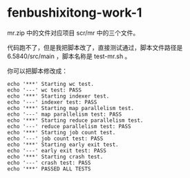 # fenbushixitong-work-1
mr.zip 中的文件对应项目 scr/mr 中的三个文件。


代码跑不了，但是我把脚本改了，直接测试通过，脚本文件路径是 6.5840/src/main ，脚本名称是 test-mr.sh 。

你可以把脚本修改成：
```
echo '***' Starting wc test.
echo '---' wc test: PASS
echo '***' Starting indexer test.
echo '---' indexer test: PASS
echo '***' Starting map parallelism test.
echo '---' map parallelism test: PASS
echo '***' Starting reduce parallelism test.
echo '---' reduce parallelism test: PASS
echo '***' Starting job count test.
echo '---' job count test: PASS
echo '***' Starting early exit test.
echo '---' early exit test: PASS
echo '***' Starting crash test.
echo '---' crash test: PASS
echo '***' PASSED ALL TESTS
```
